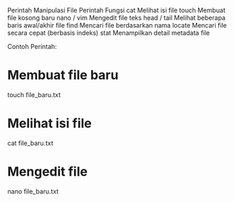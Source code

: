 Perintah Manipulasi File
Perintah	    Fungsi
cat	            Melihat isi file
touch	        Membuat file kosong baru
nano / vim	    Mengedit file teks
head / tail	    Melihat beberapa baris awal/akhir file
find	        Mencari file berdasarkan nama
locate	        Mencari file secara cepat (berbasis indeks)
stat	        Menampilkan detail metadata file

Contoh Perintah:

# Membuat file baru
touch file_baru.txt

# Melihat isi file
cat file_baru.txt

# Mengedit file
nano file_baru.txt
